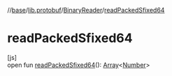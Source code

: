 //[base](../../../index.md)/[lib.protobuf](../index.md)/[BinaryReader](index.md)/[readPackedSfixed64](read-packed-sfixed64.md)

# readPackedSfixed64

[js]\
open fun [readPackedSfixed64](read-packed-sfixed64.md)(): [Array](https://kotlinlang.org/api/latest/jvm/stdlib/kotlin/-array/index.html)&lt;[Number](https://kotlinlang.org/api/latest/jvm/stdlib/kotlin/-number/index.html)&gt;
